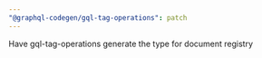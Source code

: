 ```yaml
---
"@graphql-codegen/gql-tag-operations": patch
---
```


Have gql-tag-operations generate the type for document registry
